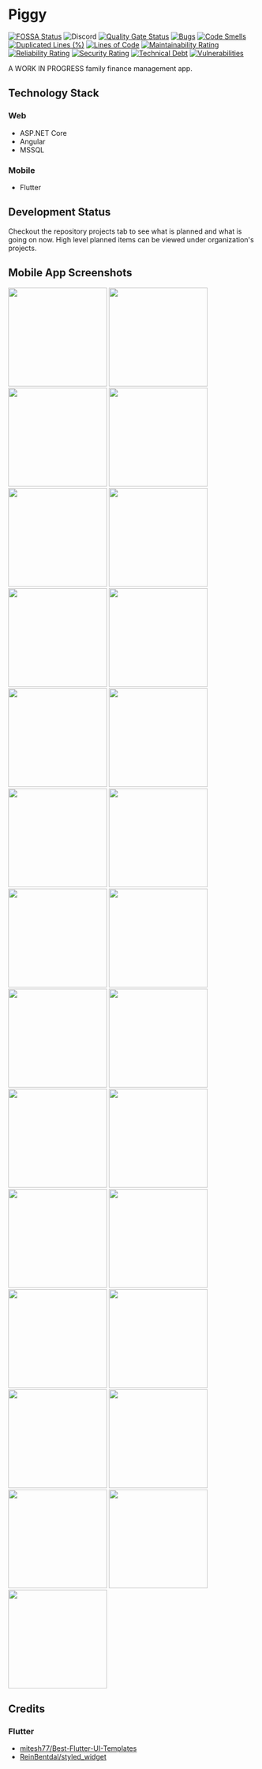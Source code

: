 # Piggy

[![FOSSA Status](https://app.fossa.com/api/projects/git%2Bgithub.com%2Fpiggyvault%2Fpiggyvault.svg?type=shield)](https://app.fossa.com/projects/git%2Bgithub.com%2Fpiggyvault%2Fpiggyvault?ref=badge_shield)
![Discord](https://img.shields.io/discord/644203940027695132)
[![Quality Gate Status](https://sonarcloud.io/api/project_badges/measure?project=piggyvault_piggyvault&metric=alert_status)](https://sonarcloud.io/dashboard?id=piggyvault_piggyvault)
[![Bugs](https://sonarcloud.io/api/project_badges/measure?project=piggyvault_piggyvault&metric=bugs)](https://sonarcloud.io/dashboard?id=piggyvault_piggyvault)
[![Code Smells](https://sonarcloud.io/api/project_badges/measure?project=piggyvault_piggyvault&metric=code_smells)](https://sonarcloud.io/dashboard?id=piggyvault_piggyvault)
[![Duplicated Lines (%)](https://sonarcloud.io/api/project_badges/measure?project=piggyvault_piggyvault&metric=duplicated_lines_density)](https://sonarcloud.io/dashboard?id=piggyvault_piggyvault)
[![Lines of Code](https://sonarcloud.io/api/project_badges/measure?project=piggyvault_piggyvault&metric=ncloc)](https://sonarcloud.io/dashboard?id=piggyvault_piggyvault)
[![Maintainability Rating](https://sonarcloud.io/api/project_badges/measure?project=piggyvault_piggyvault&metric=sqale_rating)](https://sonarcloud.io/dashboard?id=piggyvault_piggyvault)
[![Reliability Rating](https://sonarcloud.io/api/project_badges/measure?project=piggyvault_piggyvault&metric=reliability_rating)](https://sonarcloud.io/dashboard?id=piggyvault_piggyvault)
[![Security Rating](https://sonarcloud.io/api/project_badges/measure?project=piggyvault_piggyvault&metric=security_rating)](https://sonarcloud.io/dashboard?id=piggyvault_piggyvault)
[![Technical Debt](https://sonarcloud.io/api/project_badges/measure?project=piggyvault_piggyvault&metric=sqale_index)](https://sonarcloud.io/dashboard?id=piggyvault_piggyvault)
[![Vulnerabilities](https://sonarcloud.io/api/project_badges/measure?project=piggyvault_piggyvault&metric=vulnerabilities)](https://sonarcloud.io/dashboard?id=piggyvault_piggyvault)

A WORK IN PROGRESS family finance management app.

## Technology Stack

### Web

- ASP.NET Core
- Angular
- MSSQL

### Mobile

- Flutter

## Development Status

Checkout the repository projects tab to see what is planned and what is going on now.
High level planned items can be viewed under organization's projects.

## Mobile App Screenshots

<p  float="left">
  <img src="images/screenshots/24-main.gif" width="200" />
  <img src="images/screenshots/25-add-transaction.gif" width="200" />
  <img src="images/screenshots/26-add-account.gif" width="200" />
  <img src="images/screenshots/27-account-details-with-search.gif" width="200" />
  <img src="images/screenshots/01-login.jpg" width="200" />
  <img src="images/screenshots/02-overview.jpg" width="200" /> 
  <img src="images/screenshots/03-accounts.jpg" width="200" />
  <img src="images/screenshots/04-accounts-collapsed.jpg" width="200" />
  <img src="images/screenshots/05-account-add.jpg" width="200" />
  <img src="images/screenshots/06-account-detail-no-transactions.jpg" width="200" />
  <img src="images/screenshots/07-account-details.jpg" width="200" />
  <img src="images/screenshots/08-account-details-popup-menu.jpg" width="200" />
  <img src="images/screenshots/09-recent.jpg" width="200" />
  <img src="images/screenshots/10-recent-collapsed.jpg" width="200" />
  <img src="images/screenshots/11-add-transaction.jpg" width="200" />
  <img src="images/screenshots/12-push-notification.jpg" width="200" />
  <img src="images/screenshots/13-transaction_details_with_comments.jpg" width="200" />
  <img src="images/screenshots/14-categories.jpg" width="200" />
  <img src="images/screenshots/15-category-add.jpg" width="200" />
  <img src="images/screenshots/16-drawer.jpg" width="200" />
  <img src="images/screenshots/17-reports-screen.jpg" width="200" />
  <img src="images/screenshots/18-categorywise-accounts-report.jpg" width="200" />
  <img src="images/screenshots/19-category-accounts-date-select.jpg" width="200" />
  <img src="images/screenshots/20-categorywise-recent-months-report.jpg" width="200" />
  <img src="images/screenshots/21-settings.jpg" width="200" />
  <img src="images/screenshots/22-default-currency-settings.jpg" width="200" />
  <img src="images/screenshots/23-about.jpg" width="200" />
</p>

## Credits

### Flutter

- [mitesh77/Best-Flutter-UI-Templates](https://github.com/mitesh77/Best-Flutter-UI-Templates)
- [ReinBentdal/styled_widget](https://github.com/ReinBentdal/styled_widget)
